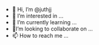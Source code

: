 - 👋 Hi, I’m @juthjj
- 👀 I’m interested in ...
- 🌱 I’m currently learning ...
- 💞️I’m looking to collaborate on ...
- 📫 How to reach me ...

<!---
juthjj/juthjj is a ✨ special ✨ repository because its `README.md` (this file) appears on your GitHub profile.
You can click the Preview link to take a look at your changes.
--->
